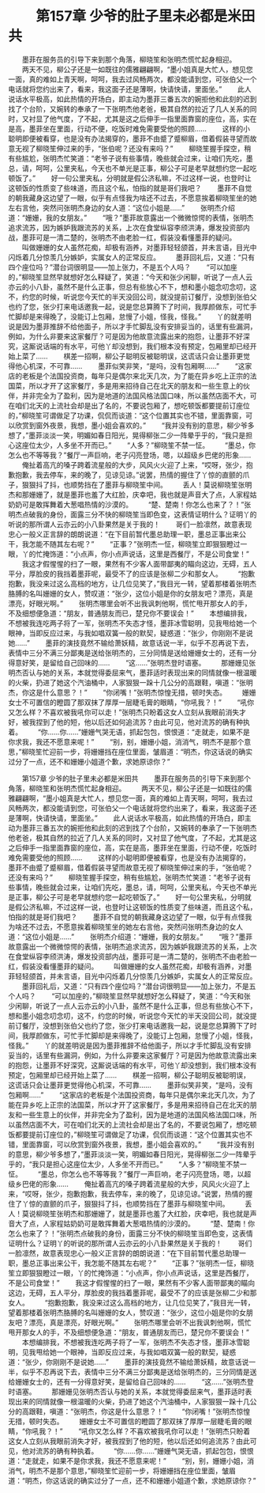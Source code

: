 # 　　第157章 少爷的肚子里未必都是米田共
　　墨菲在服务员的引导下来到那个角落，柳晓笙和张明杰慌忙起身相迎。
　　两天不见，柳公子还是一如既往的儒雅翩翩啊，“墨小姐真是大忙人，想见您一面，真的难如上青天啊，呵呵，我去过风畅两次，都没能请到您，可张伯父一个电话就将您约出来了，看来，我这面子还是薄啊，快请快请，里面坐。”
　　此人说话水平极高，如此热情的开场白，即主动为墨菲三番五次的婉拒他和此刻的迟到找了个台阶，又婉转的奉承了一下张明杰他老爸，极其自然的拉近了几人关系的同时，又衬显了他气度，了不起，尤其是这之后伸手一指里面靠窗的座位，高，实在是高，墨菲坐在里面，行动不便，吃饭时难免需要受他的照顾……
　　这样的小聪明即便被看穿，也是没有办法揭穿的，墨菲不由蹙了蹙柳眉，借着假装寻望而故意无视了柳晓笙伸过来的手，“张伯呢？还没有来吗？”
　　柳晓笙握手探空，稍有些尴尬，张明杰忙笑道：“老爷子说有些事情，晚些就会过来，让咱们先吃，墨总，请，呵呵，公里夹私，今天也不单光是正事，柳公子可是老早就想约您一起吃顿饭了。”
　　好一句公里夹私，分明就是假公济私嘛，不过这样一说，也登时让这顿饭的性质变了些味道，而且这个私，怕指的就是哥们我吧？
　　墨菲不自觉的朝我藏身这边望了一眼，似乎有点怪我为啥还不过去，不愿意挨着柳晓笙坐的她左右言他，突然问张明杰身边的女人道：“这位小姐是……”
　　张明杰介绍道：“姗姗，我的女朋友。”
　　“哦？”墨菲故意露出一个微微惊愕的表情，张明杰追求流苏，因为嫉妒我跟流苏的关系，上次在食堂纵容李颀洪涛，爆发投资部内战，墨菲可是一清二楚的，张明杰不由老脸一红，假装没看懂墨菲的疑问。
　　叫做姗姗的女人虽然花痴，却极有涵养，对墨菲轻轻颌首，并未言语，目光中闪烁着几分惊羡几分嫉妒，实属女人的正常反应。
　　墨菲回礼后，又道：“只有四个座位吗？”潜台词很明显——加上张力，不是五个人吗？
　　“可以加座的，”柳晓笙显然早就想好怎么释疑了，笑道：“今天和张少闲聊，听说了一点人云亦云的小八卦，虽然不是什么正事，但总有些放心不下，想和墨小姐念叨念叨，这不，约您的时候，听说您今天忙的半天没回公司，就没提前订餐厅，没想到张伯父也约了您，张少打来电话邀我一起，说是您总算腾下了时间，我厚颜做东，可忙手忙脚却是来得晚了，没能订上包厢，怠慢了小姐，怪我，怪我。”
　　丫的就差明说是因为墨菲推辞不给他面子，所以才手忙脚乱没有安排妥当的，话里有些漏洞，例如，为什么非要来这家餐厅？可是因为他故意流露出来的抱怨，让墨菲不好深究，这厮说话端的有水平，可他丫却没想到，我们根本没有预定，包厢里却已经开始上菜了……
　　棋差一招啊，柳公子聪明反被聪明误，这谎话只会让墨菲更觉得他心机深，不可靠……
　　墨菲似笑非笑，“是吗，没有包厢啊……”
　　“这家店的老板是个法国投资商，每年只是偶尔来北天几次，为了能在异乡吃上正宗的法国菜，所以才开了这家餐厅，多是用来招待自己在北天的朋友和一些生意上的伙伴，并非完全为了盈利，因为是地道的法国风格法国口味，所以虽然店面不大，可在咱们北天的上流社会却是出了名的，不要说包厢了，想吃顿饭都要提前订座位的，”柳晓笙可谓做足了功课，侃侃而谈道：“这个位置其实也不错，里面靠窗，可以欣赏到窗外夜景，我想，墨小姐会喜欢的。”
　　“我并没有别的意思，柳少爷多想了，”墨菲淡淡一笑，明媚如春日阳光，晃得柳张二少一阵晕乎乎的，“我只是担心这座位太少，人多坐不开而已。”
　　“人多？”柳晓笙不禁一怔。
　　“墨总，你怎么也不等等我？”餐厅一声巨响，老子闪亮登场，嗯，以超级乡巴佬的形象……
　　俺扯着高亢的嗓子跨着流星般的大步，风风火火迎了上来，“哎呀，张少，抱歉抱歉，我去停车，来的晚了，见谅见谅。”说罢，热情的握住了丫惊的直颤的爪子，狠狠抖了抖，也顺势挡在了墨菲与柳晓笙中间。
　　丢人！莫说柳晓笙张明杰和那姗姗了，就是墨菲也羞了大红脸，庆幸吧，我也就是声音大了点，人家程姑奶奶可是敢挥舞着大葱唱热情的沙漠的。
　　“楚、楚南！你怎么也来了？！”张明杰点破我的身份，面露三分不快的柳晓笙当即色变，这表情证明什么？证明丫的听说的那所谓人云亦云的小八卦果然是关于我的！
　　哥们一脸凛然，故意表现忠心一般义正言辞的朗朗说道：“在下目前暂代墨总助理一职，墨总正事出来公干，我怎能不随其左右呢？”
　　“正事？”张明杰一怔，柳晓笙立即狠狠瞪过一眼，丫的忙掩饰道：“小点声，你小点声说话，这里是西餐厅，不是公司食堂！”
　　我这才假惺惺的扫了一眼，果然有不少客人面带鄙夷的瞄向这边，无碍，五人平分，厚脸皮的我挡着墨菲呢，最受不了的应该是张柳二少和那女人。
　　“抱歉抱歉，我没来过这么高档的地方，让几位见笑了，”我目光一转，望着那楼着张明杰胳膊的名叫姗姗的女人，赞叹道：“张少，这位小姐是你的女朋友吧？漂亮，真是漂亮，好眼光啊。”
　　张明杰哪里会听不出我讽刺他啊，慌忙甩开那女人的手，不及细想便急道：“朋友，普通朋友而已，楚兄你不要误会！”
　　本想编排我，不想被我连吃两子将了一军，张明杰不失态才怪，墨菲冰雪聪明，见我甩给她一个眼神，当即反应过来，与我如唱双簧一般的默契，疑惑道：“张少，你刚刚不是说她……”
　　墨菲的演技竟然不输给萧妖精，故意话说一半，似乎不忍再说下去，表情中三分不满三分鄙夷是送给张明杰的，三分同情是送给姗姗女士的，还有一分得意好笑，是留给自己回味的……
　　“这……”张明杰登时语塞。
　　那姗姗见张明杰否认与她的关系，本就觉得委屈来气，墨菲适时表现出来的同情就像一根温暖的火柴，扔进了她这个汽油桶中，人家狠狠一跺十几公分的高跟鞋，嗔道：“张明杰，你这是什么意思？！”
　　“你闭嘴！”张明杰惊惶无措，顿时失态。
　　姗姗女士不可置信的瞪圆了那双抹了厚厚一层睫毛膏的眼睛，“你吼我？！”
　　“吼你又怎么样？不喜欢被我吼你可以走！”张明杰只盼着这女人立刻从我眼前消失才好，被我捏到了他的短，他以后还如何追流苏？由此可见，他对流苏的确有种执着。
　　“你……你……”姗姗气哭无语，抓起包包，恨恨道：“走就走，如果不是你求我，我还不愿意来呢！”
　　“别，别，姗姗小姐，消消气，明杰不是那个意思，”柳晓笙忙迎前一步，将姗姗挡在座位里面，皱眉道：“明杰，你这话说的确实过分了一点，还不和姗姗小姐道个歉，求她原谅你？”

　　第157章 少爷的肚子里未必都是米田共
　　墨菲在服务员的引导下来到那个角落，柳晓笙和张明杰慌忙起身相迎。
　　两天不见，柳公子还是一如既往的儒雅翩翩啊，“墨小姐真是大忙人，想见您一面，真的难如上青天啊，呵呵，我去过风畅两次，都没能请到您，可张伯父一个电话就将您约出来了，看来，我这面子还是薄啊，快请快请，里面坐。”
　　此人说话水平极高，如此热情的开场白，即主动为墨菲三番五次的婉拒他和此刻的迟到找了个台阶，又婉转的奉承了一下张明杰他老爸，极其自然的拉近了几人关系的同时，又衬显了他气度，了不起，尤其是这之后伸手一指里面靠窗的座位，高，实在是高，墨菲坐在里面，行动不便，吃饭时难免需要受他的照顾……
　　这样的小聪明即便被看穿，也是没有办法揭穿的，墨菲不由蹙了蹙柳眉，借着假装寻望而故意无视了柳晓笙伸过来的手，“张伯呢？还没有来吗？”
　　柳晓笙握手探空，稍有些尴尬，张明杰忙笑道：“老爷子说有些事情，晚些就会过来，让咱们先吃，墨总，请，呵呵，公里夹私，今天也不单光是正事，柳公子可是老早就想约您一起吃顿饭了。”
　　好一句公里夹私，分明就是假公济私嘛，不过这样一说，也登时让这顿饭的性质变了些味道，而且这个私，怕指的就是哥们我吧？
　　墨菲不自觉的朝我藏身这边望了一眼，似乎有点怪我为啥还不过去，不愿意挨着柳晓笙坐的她左右言他，突然问张明杰身边的女人道：“这位小姐是……”
　　张明杰介绍道：“姗姗，我的女朋友。”
　　“哦？”墨菲故意露出一个微微惊愕的表情，张明杰追求流苏，因为嫉妒我跟流苏的关系，上次在食堂纵容李颀洪涛，爆发投资部内战，墨菲可是一清二楚的，张明杰不由老脸一红，假装没看懂墨菲的疑问。
　　叫做姗姗的女人虽然花痴，却极有涵养，对墨菲轻轻颌首，并未言语，目光中闪烁着几分惊羡几分嫉妒，实属女人的正常反应。
　　墨菲回礼后，又道：“只有四个座位吗？”潜台词很明显——加上张力，不是五个人吗？
　　“可以加座的，”柳晓笙显然早就想好怎么释疑了，笑道：“今天和张少闲聊，听说了一点人云亦云的小八卦，虽然不是什么正事，但总有些放心不下，想和墨小姐念叨念叨，这不，约您的时候，听说您今天忙的半天没回公司，就没提前订餐厅，没想到张伯父也约了您，张少打来电话邀我一起，说是您总算腾下了时间，我厚颜做东，可忙手忙脚却是来得晚了，没能订上包厢，怠慢了小姐，怪我，怪我。”
　　丫的就差明说是因为墨菲推辞不给他面子，所以才手忙脚乱没有安排妥当的，话里有些漏洞，例如，为什么非要来这家餐厅？可是因为他故意流露出来的抱怨，让墨菲不好深究，这厮说话端的有水平，可他丫却没想到，我们根本没有预定，包厢里却已经开始上菜了……
　　棋差一招啊，柳公子聪明反被聪明误，这谎话只会让墨菲更觉得他心机深，不可靠……
　　墨菲似笑非笑，“是吗，没有包厢啊……”
　　“这家店的老板是个法国投资商，每年只是偶尔来北天几次，为了能在异乡吃上正宗的法国菜，所以才开了这家餐厅，多是用来招待自己在北天的朋友和一些生意上的伙伴，并非完全为了盈利，因为是地道的法国风格法国口味，所以虽然店面不大，可在咱们北天的上流社会却是出了名的，不要说包厢了，想吃顿饭都要提前订座位的，”柳晓笙可谓做足了功课，侃侃而谈道：“这个位置其实也不错，里面靠窗，可以欣赏到窗外夜景，我想，墨小姐会喜欢的。”
　　“我并没有别的意思，柳少爷多想了，”墨菲淡淡一笑，明媚如春日阳光，晃得柳张二少一阵晕乎乎的，“我只是担心这座位太少，人多坐不开而已。”
　　“人多？”柳晓笙不禁一怔。
　　“墨总，你怎么也不等等我？”餐厅一声巨响，老子闪亮登场，嗯，以超级乡巴佬的形象……
　　俺扯着高亢的嗓子跨着流星般的大步，风风火火迎了上来，“哎呀，张少，抱歉抱歉，我去停车，来的晚了，见谅见谅。”说罢，热情的握住了丫惊的直颤的爪子，狠狠抖了抖，也顺势挡在了墨菲与柳晓笙中间。
　　丢人！莫说柳晓笙张明杰和那姗姗了，就是墨菲也羞了大红脸，庆幸吧，我也就是声音大了点，人家程姑奶奶可是敢挥舞着大葱唱热情的沙漠的。
　　“楚、楚南！你怎么也来了？！”张明杰点破我的身份，面露三分不快的柳晓笙当即色变，这表情证明什么？证明丫的听说的那所谓人云亦云的小八卦果然是关于我的！
　　哥们一脸凛然，故意表现忠心一般义正言辞的朗朗说道：“在下目前暂代墨总助理一职，墨总正事出来公干，我怎能不随其左右呢？”
　　“正事？”张明杰一怔，柳晓笙立即狠狠瞪过一眼，丫的忙掩饰道：“小点声，你小点声说话，这里是西餐厅，不是公司食堂！”
　　我这才假惺惺的扫了一眼，果然有不少客人面带鄙夷的瞄向这边，无碍，五人平分，厚脸皮的我挡着墨菲呢，最受不了的应该是张柳二少和那女人。
　　“抱歉抱歉，我没来过这么高档的地方，让几位见笑了，”我目光一转，望着那楼着张明杰胳膊的名叫姗姗的女人，赞叹道：“张少，这位小姐是你的女朋友吧？漂亮，真是漂亮，好眼光啊。”
　　张明杰哪里会听不出我讽刺他啊，慌忙甩开那女人的手，不及细想便急道：“朋友，普通朋友而已，楚兄你不要误会！”
　　本想编排我，不想被我连吃两子将了一军，张明杰不失态才怪，墨菲冰雪聪明，见我甩给她一个眼神，当即反应过来，与我如唱双簧一般的默契，疑惑道：“张少，你刚刚不是说她……”
　　墨菲的演技竟然不输给萧妖精，故意话说一半，似乎不忍再说下去，表情中三分不满三分鄙夷是送给张明杰的，三分同情是送给姗姗女士的，还有一分得意好笑，是留给自己回味的……
　　“这……”张明杰登时语塞。
　　那姗姗见张明杰否认与她的关系，本就觉得委屈来气，墨菲适时表现出来的同情就像一根温暖的火柴，扔进了她这个汽油桶中，人家狠狠一跺十几公分的高跟鞋，嗔道：“张明杰，你这是什么意思？！”
　　“你闭嘴！”张明杰惊惶无措，顿时失态。
　　姗姗女士不可置信的瞪圆了那双抹了厚厚一层睫毛膏的眼睛，“你吼我？！”
　　“吼你又怎么样？不喜欢被我吼你可以走！”张明杰只盼着这女人立刻从我眼前消失才好，被我捏到了他的短，他以后还如何追流苏？由此可见，他对流苏的确有种执着。
　　“你……你……”姗姗气哭无语，抓起包包，恨恨道：“走就走，如果不是你求我，我还不愿意来呢！”
　　“别，别，姗姗小姐，消消气，明杰不是那个意思，”柳晓笙忙迎前一步，将姗姗挡在座位里面，皱眉道：“明杰，你这话说的确实过分了一点，还不和姗姗小姐道个歉，求她原谅你？”
